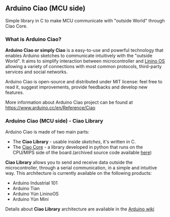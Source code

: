 ## Arduino Ciao (MCU side)
Simple library in C to make MCU communicate with "outside World" through Ciao Core.

### What is Arduino Ciao?

**Arduino Ciao or simply Ciao** is a easy-to-use and powerful technology that enables Arduino sketches to communicate intuitively with the "outside World". It aims to simplify interaction between microcontroller and [Linino OS](https://www.linino.org) allowing a variety of connections with most common protocols, third-party services and social networks.

Arduino Ciao is open-source and distributed under MIT license: feel free to read it, suggest improvements, provide feedbacks and develop new features.

More information about Arduino Ciao project can be found at https://www.arduino.cc/en/Reference/Ciao

### Arduino Ciao (MCU side) - Ciao Library

Arduino Ciao is made of two main parts:
 * The **Ciao Library** - usable inside *sketches*, it's written in C.
 * The [Ciao Core](https://github.com/bcmi-labs/arduino-library-ciao) - a library developed in python that runs on the CPU/MIPS side of the board.(archived source code available [here](https://github.com/bcmi-labs/Ciao))

**Ciao Library**  allows you to send and receive data outside the microcontroller, through a serial communication, in a simple and intuitive way.
This architecture is currently available on the following products:

 * Arduino Industrial 101
 * Arduino Tian
 * Arduino Yún LininoOS
 * Arduino Yún Mini

Details about **Ciao Library** architecture are available in the [Arduino wiki](https://www.arduino.cc/en/Reference/Ciao)

